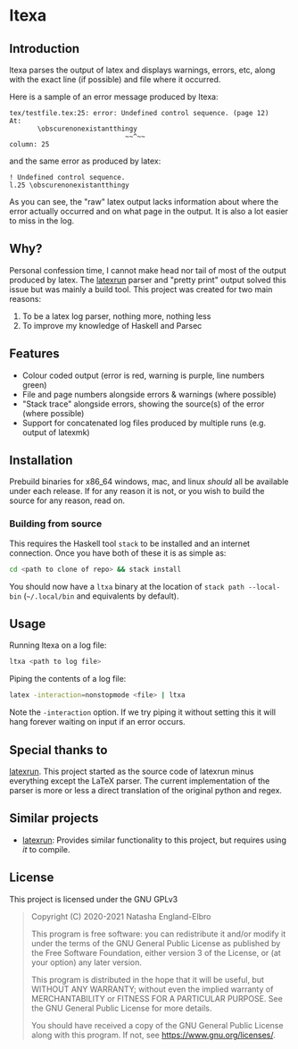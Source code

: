 # ltexa

## Introduction

ltexa parses the output of latex and displays warnings, errors, etc, along with
the exact line (if possible) and file where it occurred. 

Here is a sample of an error message produced by ltexa:
```
tex/testfile.tex:25: error: Undefined control sequence. (page 12)
At:
       \obscurenonexistantthingy
                             ~~^~~
column: 25
```
and the same error as produced by latex:
```
! Undefined control sequence.
l.25 \obscurenonexistantthingy
```
As you can see, the "raw" latex output lacks information about where the error
actually occurred and on what page in the output. It is also a lot easier to
miss in the log.


## Why?

Personal confession time, I cannot make head nor tail of most of the output
produced by latex. The [latexrun] parser and "pretty print" output solved this
issue but was mainly a build tool. This project was created for two main reasons:

1. To be a latex log parser, nothing more, nothing less 
2. To improve my knowledge of Haskell and Parsec

## Features

- Colour coded output (error is red, warning is purple, line numbers green)
- File and page numbers alongside errors & warnings (where possible)
- "Stack trace" alongside errors, showing the source(s) of the error (where
  possible)
- Support for concatenated log files produced by multiple runs (e.g. output of
  latexmk)

## Installation

Prebuild binaries for x86_64 windows, mac, and linux _should_ all be available
under each release. If for any reason it is not, or you wish to build the source
for any reason, read on.

### Building from source

This requires the Haskell tool `stack` to be installed and an internet
connection.  Once you have both of these it is as simple as:

```bash
cd <path to clone of repo> && stack install
```

You should now have a `ltxa` binary at the location of `stack path --local-bin`
(`~/.local/bin` and equivalents by default).

## Usage

Running ltexa on a log file:
```bash
ltxa <path to log file>
```

Piping the contents of a log file:
```bash
latex -interaction=nonstopmode <file> | ltxa
```

Note the `-interaction` option. If we try piping it without setting this it will
hang forever waiting on input if an error occurs.

## Special thanks to
[latexrun]. This project started as the
source code of latexrun minus everything except the LaTeX parser. The current
implementation of the parser is more or less a direct translation of the
original python and regex.

## Similar projects

- [latexrun]: Provides similar functionality to this project, but requires using
  _it_ to compile. 


## License

This project is licensed under the GNU GPLv3

> Copyright (C) 2020-2021 Natasha England-Elbro
>
> This program is free software: you can redistribute it and/or modify
> it under the terms of the GNU General Public License as published by
> the Free Software Foundation, either version 3 of the License, or
> (at your option) any later version.
>
> This program is distributed in the hope that it will be useful,
> but WITHOUT ANY WARRANTY; without even the implied warranty of
> MERCHANTABILITY or FITNESS FOR A PARTICULAR PURPOSE.  See the
> GNU General Public License for more details.
>
> You should have received a copy of the GNU General Public License
> along with this program.  If not, see <https://www.gnu.org/licenses/>.




[latexrun]: https://github.com/aclements/latexrun
